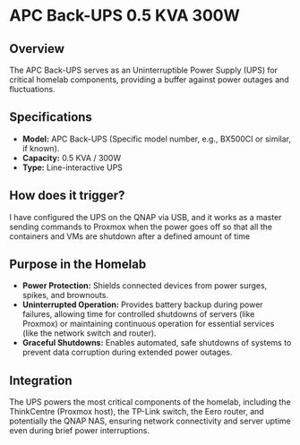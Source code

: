 # APC Back-UPS 0.5 KVA 300W

## Overview

The APC Back-UPS serves as an Uninterruptible Power Supply (UPS) for critical homelab components, providing a buffer against power outages and fluctuations.

## Specifications

* **Model:** APC Back-UPS (Specific model number, e.g., BX500CI or similar, if known).
* **Capacity:** 0.5 KVA / 300W
* **Type:** Line-interactive UPS

## How does it trigger?

I have configured the UPS on the QNAP via USB, and it works as a master sending commands to Proxmox when the power goes off so that all the containers and VMs are shutdown after a defined amount of time

## Purpose in the Homelab

* **Power Protection:** Shields connected devices from power surges, spikes, and brownouts.
* **Uninterrupted Operation:** Provides battery backup during power failures, allowing time for controlled shutdowns of servers (like Proxmox) or maintaining continuous operation for essential services (like the network switch and router).
* **Graceful Shutdowns:** Enables automated, safe shutdowns of systems to prevent data corruption during extended power outages.

## Integration

The UPS powers the most critical components of the homelab, including the ThinkCentre (Proxmox host), the TP-Link switch, the Eero router, and potentially the QNAP NAS, ensuring network connectivity and server uptime even during brief power interruptions.
